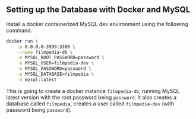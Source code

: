 ## Setting up the Database with Docker and MySQL

Install a docker containerized MySQL dev environment using the following command.

```sh
docker run \
    -p 0.0.0.0:3999:3306 \
    --name filmpedia-db \
    -e MYSQL_ROOT_PASSWORD=password \
    -e MYSQL_USER=filmpedia-dev \
    -e MYSQL_PASSWORD=password \
    -e MYSQL_DATABASE=filmpedia \
    -d mysql:latest
```

This is going to create a docker instance `filmpedia-db`, running MySQL latest version with the root password being `password`. It also creates a database called `filmpedia`, creates a user called `filmpedia-dev` (with password being `password`).
